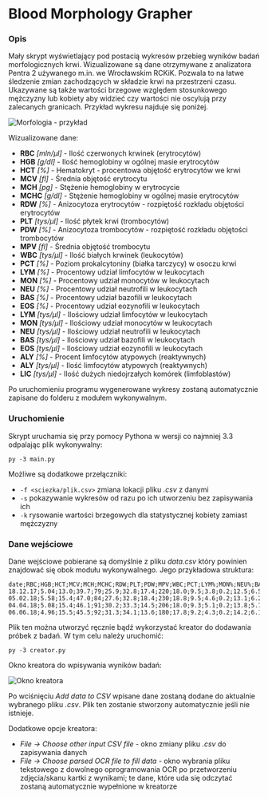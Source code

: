# Blood Morphology Grapher

### Opis

Mały skrypt wyświetlający pod postacią wykresów przebieg wyników badań morfologicznych krwi. Wizualizowane są dane otrzymywane z analizatora Pentra 2 używanego m.in. we Wrocławskim RCKiK. Pozwala to na łatwe śledzenie zmian zachodzących w składzie krwi na przestrzeni czasu. Ukazywane są także wartości brzegowe względem stosunkowego mężczyzny lub kobiety aby widzieć czy wartości nie oscylują przy zalecanych granicach. Przykład wykresu najduje się poniżej.

![Morfologia - przykład](https://i.imgur.com/bj7rkjE.png)

Wizualizowane dane:
* **RBC** *[mln/µl]* - Ilość czerwonych krwinek (erytrocytów)
* **HGB** *[g/dl]* - Ilość hemoglobiny w ogólnej masie erytrocytów
* **HCT** *[%]* - Hematokryt - procentowa objętość erytrocytów we krwi
* **MCV** *[fl]* - Średnia objętość erytrocytu
* **MCH** *[pg]* - Stężenie hemoglobiny w erytrocycie
* **MCHC** *[g/dl]* - Stężenie hemoglobiny w ogólnej masie erytrocytów
* **RDW** *[%]* - Anizocytoza erytrocytów - rozpiętość rozkładu objętości erytrocytów
* **PLT** *[tys/µl]* - Ilość płytek krwi (trombocytów)
* **PDW** *[%]* - Anizocytoza trombocytów - rozpiętość rozkładu objętości trombocytów
* **MPV** *[fl]* - Średnia objętość trombocytu
* **WBC** *[tys/µl]* - Ilość białych krwinek (leukocytów)
* **PCT** *[%]* - Poziom prokalcytoniny (białka tarczycy) w osoczu krwi
* **LYM** *[%]* - Procentowy udział limfocytów w leukocytach
* **MON** *[%]* - Procentowy udział monocytów w leukocytach
* **NEU** *[%]* - Procentowy udział neutrofili w leukocytach
* **BAS** *[%]* - Procentowy udział bazofili w leukocytach
* **EOS** *[%]* - Procentowy udział eozynofili w leukocytach
* **LYM** *[tys/µl]* - Ilościowy udział limfocytów w leukocytach
* **MON** *[tys/µl]* - Ilościowy udział monocytów w leukocytach
* **NEU** *[tys/µl]* - Ilościowy udział neutrofili w leukocytach
* **BAS** *[tys/µl]* - Ilościowy udział bazofili w leukocytach
* **EOS** *[tys/µl]* - Ilościowy udział eozynofili w leukocytach
* **ALY** *[%]* - Procent limfocytów atypowych (reaktywnych)
* **ALY** *[tys/µl]* - Ilość limfocytów atypowych (reaktywnych)
* **LIC** *[tys/µl]* - Ilość dużych niedojrzałych komórek (limfoblastów)

Po uruchomieniu programu wygenerowane wykresy zostaną automatycznie zapisane do folderu z modułem wykonywalnym.

### Uruchomienie

Skrypt uruchamia się przy pomocy Pythona w wersji co najmniej 3.3 odpalając plik wykonywalny:
```
py -3 main.py
```

Możliwe są dodatkowe przełączniki:

* `-f <sciezka/plik.csv>` zmiana lokacji pliku *.csv* z danymi
* `-s` pokazywanie wykresów od razu po ich utworzeniu bez zapisywania ich
* `-k` rysowanie wartości brzegowych dla statystycznej kobiety zamiast mężczyzny

### Dane wejściowe

Dane wejściowe pobierane są domyślnie z pliku *data.csv* który powinien znajdować się obok modułu wykonywalnego. Jego przykładowa struktura:

```
date;RBC;HGB;HCT;MCV;MCH;MCHC;RDW;PLT;PDW;MPV;WBC;PCT;LYM%;MON%;NEU%;BAS%;EOS%;LYM;MON;NEU;BAS;EOS;ALY;ALY%;LIC
18.12.17;5.04;13.0;39.7;79;25.9;32.8;17.4;220;18.0;9.5;3.8;0.2;12.5;6.5;72.3;0.5;2.2;1.68;0.7;8.5;0.08;0.25;0.17;1.3;0.12
05.02.18;5.58;15.4;47.0;84;27.6;32.8;18.4;230;18.8;9.5;4.6;0.2;13.1;6.2;74.6;0.4;1.9;1.84;0.9;8.9;0.12;0.31;0.15;1.5;0.14
04.04.18;5.08;15.4;46.1;91;30.2;33.3;14.5;206;18.0;9.3;5.1;0.2;13.8;5.7;73.2;0.4;1.7;1.24;0.6;9.2;0.11;0.29;0.15;1.4;0.14
06.06.18;4.96;15.5;45.5;92;31.3;34.1;13.6;180;17.8;9.2;4.3;0.2;14.2;6.1;76.5;0.3;2.0;1.53;0.6;8.4;0.14;0.29;0.15;1.5;0.16
```

Plik ten można utworzyć ręcznie bądź wykorzystać kreator do dodawania próbek z badań. W tym celu należy uruchomić:
```
py -3 creator.py
```

Okno kreatora do wpisywania wyników badań:

![Okno kreatora](https://i.imgur.com/uUzBuGs.png)

Po wciśnięciu *Add data to CSV* wpisane dane zostaną dodane do aktualnie wybranego pliku *.csv*. Plik ten zostanie stworzony automatycznie jeśli nie istnieje.

Dodatkowe opcje kreatora:
* *File -> Choose other input CSV file* - okno zmiany pliku *.csv* do zapisywania danych
* *File -> Choose parsed OCR file to fill data* - okno wybrania pliku tekstowego z dowolnego oprogramowania OCR po przetworzeniu zdjęcia/skanu kartki z wynikami; te dane, które uda się odczytać zostaną automatycznie wypełnione w kreatorze
